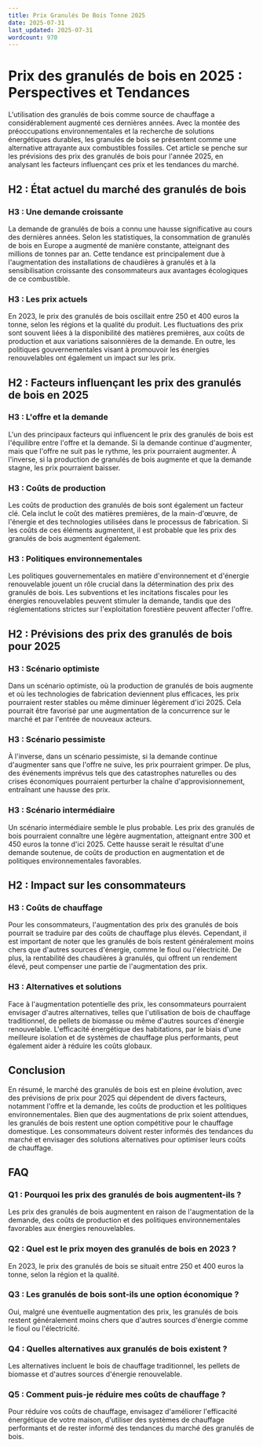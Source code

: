 ```yaml
---
title: Prix Granulés De Bois Tonne 2025
date: 2025-07-31
last_updated: 2025-07-31
wordcount: 970
---
```


# Prix des granulés de bois en 2025 : Perspectives et Tendances

L'utilisation des granulés de bois comme source de chauffage a considérablement augmenté ces dernières années. Avec la montée des préoccupations environnementales et la recherche de solutions énergétiques durables, les granulés de bois se présentent comme une alternative attrayante aux combustibles fossiles. Cet article se penche sur les prévisions des prix des granulés de bois pour l'année 2025, en analysant les facteurs influençant ces prix et les tendances du marché.

## H2 : État actuel du marché des granulés de bois

### H3 : Une demande croissante

La demande de granulés de bois a connu une hausse significative au cours des dernières années. Selon les statistiques, la consommation de granulés de bois en Europe a augmenté de manière constante, atteignant des millions de tonnes par an. Cette tendance est principalement due à l'augmentation des installations de chaudières à granulés et à la sensibilisation croissante des consommateurs aux avantages écologiques de ce combustible.

### H3 : Les prix actuels

En 2023, le prix des granulés de bois oscillait entre 250 et 400 euros la tonne, selon les régions et la qualité du produit. Les fluctuations des prix sont souvent liées à la disponibilité des matières premières, aux coûts de production et aux variations saisonnières de la demande. En outre, les politiques gouvernementales visant à promouvoir les énergies renouvelables ont également un impact sur les prix.

## H2 : Facteurs influençant les prix des granulés de bois en 2025

### H3 : L'offre et la demande

L'un des principaux facteurs qui influencent le prix des granulés de bois est l'équilibre entre l'offre et la demande. Si la demande continue d'augmenter, mais que l'offre ne suit pas le rythme, les prix pourraient augmenter. À l'inverse, si la production de granulés de bois augmente et que la demande stagne, les prix pourraient baisser.

### H3 : Coûts de production

Les coûts de production des granulés de bois sont également un facteur clé. Cela inclut le coût des matières premières, de la main-d'œuvre, de l'énergie et des technologies utilisées dans le processus de fabrication. Si les coûts de ces éléments augmentent, il est probable que les prix des granulés de bois augmentent également.

### H3 : Politiques environnementales

Les politiques gouvernementales en matière d'environnement et d'énergie renouvelable jouent un rôle crucial dans la détermination des prix des granulés de bois. Les subventions et les incitations fiscales pour les énergies renouvelables peuvent stimuler la demande, tandis que des réglementations strictes sur l'exploitation forestière peuvent affecter l'offre.

## H2 : Prévisions des prix des granulés de bois pour 2025

### H3 : Scénario optimiste

Dans un scénario optimiste, où la production de granulés de bois augmente et où les technologies de fabrication deviennent plus efficaces, les prix pourraient rester stables ou même diminuer légèrement d'ici 2025. Cela pourrait être favorisé par une augmentation de la concurrence sur le marché et par l'entrée de nouveaux acteurs.

### H3 : Scénario pessimiste

À l'inverse, dans un scénario pessimiste, si la demande continue d'augmenter sans que l'offre ne suive, les prix pourraient grimper. De plus, des événements imprévus tels que des catastrophes naturelles ou des crises économiques pourraient perturber la chaîne d'approvisionnement, entraînant une hausse des prix.

### H3 : Scénario intermédiaire

Un scénario intermédiaire semble le plus probable. Les prix des granulés de bois pourraient connaître une légère augmentation, atteignant entre 300 et 450 euros la tonne d'ici 2025. Cette hausse serait le résultat d'une demande soutenue, de coûts de production en augmentation et de politiques environnementales favorables.

## H2 : Impact sur les consommateurs

### H3 : Coûts de chauffage

Pour les consommateurs, l'augmentation des prix des granulés de bois pourrait se traduire par des coûts de chauffage plus élevés. Cependant, il est important de noter que les granulés de bois restent généralement moins chers que d'autres sources d'énergie, comme le fioul ou l'électricité. De plus, la rentabilité des chaudières à granulés, qui offrent un rendement élevé, peut compenser une partie de l'augmentation des prix.

### H3 : Alternatives et solutions

Face à l'augmentation potentielle des prix, les consommateurs pourraient envisager d'autres alternatives, telles que l'utilisation de bois de chauffage traditionnel, de pellets de biomasse ou même d'autres sources d'énergie renouvelable. L'efficacité énergétique des habitations, par le biais d'une meilleure isolation et de systèmes de chauffage plus performants, peut également aider à réduire les coûts globaux.

## Conclusion

En résumé, le marché des granulés de bois est en pleine évolution, avec des prévisions de prix pour 2025 qui dépendent de divers facteurs, notamment l'offre et la demande, les coûts de production et les politiques environnementales. Bien que des augmentations de prix soient attendues, les granulés de bois restent une option compétitive pour le chauffage domestique. Les consommateurs doivent rester informés des tendances du marché et envisager des solutions alternatives pour optimiser leurs coûts de chauffage.

## FAQ

### Q1 : Pourquoi les prix des granulés de bois augmentent-ils ?

Les prix des granulés de bois augmentent en raison de l'augmentation de la demande, des coûts de production et des politiques environnementales favorables aux énergies renouvelables.

### Q2 : Quel est le prix moyen des granulés de bois en 2023 ?

En 2023, le prix des granulés de bois se situait entre 250 et 400 euros la tonne, selon la région et la qualité.

### Q3 : Les granulés de bois sont-ils une option économique ?

Oui, malgré une éventuelle augmentation des prix, les granulés de bois restent généralement moins chers que d'autres sources d'énergie comme le fioul ou l'électricité.

### Q4 : Quelles alternatives aux granulés de bois existent ?

Les alternatives incluent le bois de chauffage traditionnel, les pellets de biomasse et d'autres sources d'énergie renouvelable.

### Q5 : Comment puis-je réduire mes coûts de chauffage ?

Pour réduire vos coûts de chauffage, envisagez d'améliorer l'efficacité énergétique de votre maison, d'utiliser des systèmes de chauffage performants et de rester informé des tendances du marché des granulés de bois.